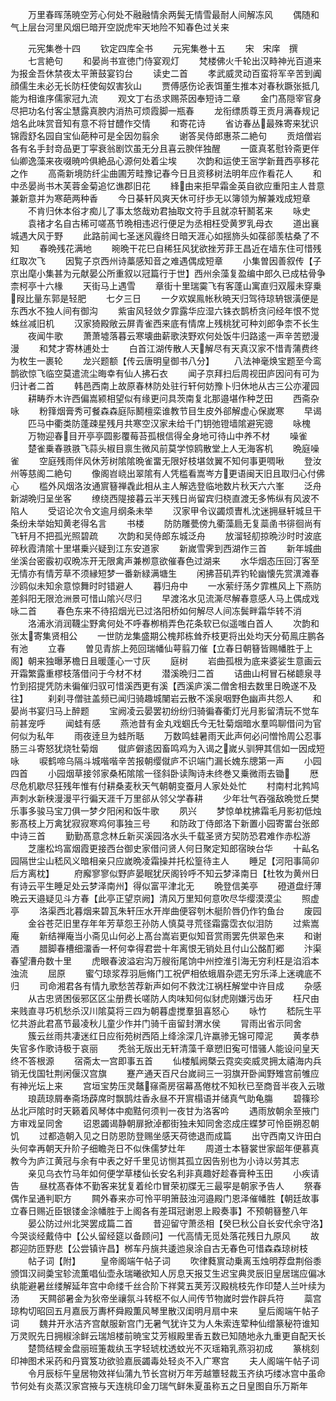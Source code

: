 <!-- { "loadSidebar": true } -->
　　万里春晖荡暁空芳心何处不融融情余两鬓无情雪最耐人间解冻风
　　偶随和气上层台河里风烟巳暗开空説虎牢天地险不知春色过关来


　　元宪集巻十四
　　钦定四库全书
　　元宪集巻十五
　　宋　宋庠　撰
　　七言絶句
　　和晏尚书宣徳门侍宴观灯
　　梵楼佛火千轮出汉畤神光百道来为报金吾休禁夜太平箫鼓宴钧台
　　读史二首
　　孝武威灵动百蛮将军辛苦到阗顔儒生未必无长防枉使匈奴害狄山
　　贾傅感伤论表饵董生推本对春秋蹶张抵几能为相谁序儒家冠九流
　　观文丁右丞求赐茶因奉短诗二章
　　金门髙隠宰官身尽把功名付客尘慧露真腴内消热可烦霞脚一瓶春
　　龙衔缥质尊王贡月满春规记焙名此味赏音知有意不将甘醴作交情
　　和寄花诗
　　省访春丛最殊寄来犹识锦霞舒名园自宝仙葩种可是全因勿翦余
　　谢答吴侍郎惠茶二絶句
　　贡焙僧岩各有名手封竒品更丁寜衰翁剧饮虽无分且喜云腴伴独醒
　　一匳真茗慰铃斋更伴仙卿逸藻来夜啜暁吟俱絶品心源何处着尘埃
　　次韵和运使王宻学新葺西亭移花之作
　　高斋新境防纤尘曲圃芳畦豫记春今日且资移树法明年应作看花人
　　和中丞晏尚书木芙蓉金菊追忆谯郡旧花
　　綘由来拒早霜金英自欲应重阳主人昔意兼新意并为寒葩两种香
　　今日棊轩风爽天休可纡歩无以簿领为解兼戏成短章
　　不肯归休本俗才痴儿了事太悠哉劝君抽取文符手且就凉轩鬭茗来
　　咏史
　　袁禇才名自古稀可嗟髙节晩相违迟行便足为丞相枉受黄罗乳母衣
　　道出襄城遇大风于野
　　此路前闻七圣迷风霾终日暗天涯心如揺斾头如葆郤羡枯桑了不知
　　春晩残花满地
　　晼晩干花巳自稀狂风犹欲挫芳菲王昌近在墙东住可惜残红取次飞
　　因覧子京西州诗藁感知音之难遇偶成短章
　　小集曽因善叙传【子京出麾小集甚为元献晏公所重叙以冠篇行于世】西州余藻复盈编中郎久已成枯骨争柰柯亭十六椽
　　天街马上遇雪
　　章街十里瑞霙飞有客蓬山寓直归双履未穿乗叚比量东郭是轻肥
　　七夕三日
　　一夕欢娱鳯帐秋暁天归驾待琼辀银潢便是东西水不独人间有御沟
　　紫宙风轻敛夕霏露华应湿六铢衣鹊桥贪问经年恨不觉蛛丝减旧机
　　汉家猗殿敞云屏青雀西来底有情席上残桃犹可种刘郎争柰不长生
　　夜闻牛歌
　　萧萧墟落暮云寒壊曲薪歌浃野欢何处饭牛归路逺一声辛苦愬漫漫
　　和梵才寄林逋处士
　　白首江湖传散人天解尽有天真汉家不惜青蒲费终为枚生一裹轮
　　龙兴题额【传云唐明皇御书八分】
　　八法神毫焕宝题至今鸾鹊欲惊飞临空莫遣流尘晦幸有仙人拂石衣
　　闻子京拜扫后周视田庐因问有可为归计者二首
　　韩邑西南上故原春林防处驻行轩何妨豫卜归休地从古三公亦灌园
　　耕畴乔木许西偏嵩颍相望似有缘更问具茨南复北那邉堪作种芝田
　　西斋杂咏
　　粉箨烟膏秀可餐森森庭际鬭檀栾谁教节目生皮外郤解虚心保嵗寒
　　早谒
　　匹马中衢类防蓬疎星残月共寒空汉家未给千门钥弛镫墙隂避宪骢
　　咏槐
　　万物迎春目开亭亭圆影覆莓苔孤根信得全身地可待山中养不材
　　噪雀
　　楚雀乗春翐翐飞蒜头椒目禀生微风前莫学惊鸥散堂上人无海客机
　　晩庭噪雀
　　空庭残雨伴风休芳树隂隂晩雀畱无限好枝堪敛翼不知何事更啁啾
　　登汝州等慈阁二絶句
　　像阁岧峣出翠隂有人凭槛看嵩岑方更语闽天旧且取归心付佛心
　　槛外风烟洛汝通賔簮禅毳此相从主人解选登临地数片秋天六六峯
　　泛舟新湖晩归呈坐客
　　缭绕西隄接暮云半天残日尚留宾归桡直渡无多怖纵有风波不陷人
　　受诏论次令文逾月纲条未举
　　汉家甲令议蠲烦曺札沈迷拥昼轩城旦干条纷未举始知黄老得名言
　　书楼
　　防防雕甍傍九衢藻扃无复蘂圅书徘徊尚有飞轩月不把孤光照碧疏
　　次韵和吴侍郎东城泛舟
　　放溜轻舠掠晩沙时时波底碎秋霞清隂十里堪乗兴疑到江东安道家
　　新嵗雪霁到西湖作三首
　　新年城曲坐溪台密霰初収晩冻开无限禽声兼栁意欲催春色过湖来
　　水华烟态压回汀客至无情亦有情芳草不须縁短梦一番新緑满塘生
　　闲拂苔矶弄钓轮幽懐先赏潩滩春沙鸥似未知余意惊舞时时错避人
　　暮归舟中
　　一水萦纡荡夕霏樵风上下燕防差斜阳无限沧洲景可惜山隂兴尽归
　　早渡洺水见流澌尽解春意感人马上偶成戏咏二首
　　春色东来不待招烟光已过洛阳桥如何解尽人间冻鬓畔霜华转不消
　　洛浦氷消润韈尘野禽何处不呼春栁梢弄色花条软已似遥嗤白首人
　　次韵和张太寄集贤相公
　　一世防龙集盛期公槐邦栋耸乔枝更将出处均天分荀鳯庄鹏各有池
　　立春
　　曽见青旂上苑回瑞幡仙萼翦刀催【立春日朝簮皆赐幡胜于上阁】朝来独曝茅檐日且暖蓬心一寸灰
　　庭树
　　岩曲孤根为底来婆娑生意画云开霜繁露重樛枝落借问于今材不材
　　潜溪晩归二首
　　诘曲山柯冒石梯聼泉寻竹到招提凭防未徧催归驭可惜溪西更有溪【西溪庐溪二僧舍相去数里日晩遂不及往】
　　刹刹寻僧驻盖频已闻归骑趣城闉岩云散不溪泉咽野色幽声共怨人
　　和晏尚书宴归马上醉题
　　宝阙凌云晏罢初纷纷归骑徧春衢灯光月影留清玩不觉车前甚宠呼
　　闻蛙有感
　　燕池昔有金丸戏蝈氏今无牡菊烟暗水羣鸣聊借问为官何似为私年
　　雨夜逹旦为蛙所聒
　　万数鸣蛙暑雨天此声何必问憎怜周公忍事肠三斗寄怒犹烧牡菊烟
　　僦庐僻逺因畜鸣鸡为入谒之嵗乆驯狎其信如一因成短咏
　　唳鹤啼乌隔斗城喈喈辛苦报朝缨僦庐不识端门漏长媿东牕第一声
　　小园四首
　　小园烟草接邻家桑柘隂隂一径斜卧读陶诗未终巻又乗微雨去锄
　　厯尽危机歇尽狂残年惟有付耕桑麦秋天气朝朝变蚕月人家处处忙
　　村南村北鹁鸠声刺水新秧漫漫平行徧天涯千万里郤从邻父学春耕
　　少年壮气吞强敌晩觉丘樊乐事多骏马宝刀俱一梦夕阳闲和饭牛歌
　　夙兴
　　梦惊单枕拂霜毛月影初低烛影髙枝上万禽犹寂寂寒鸡何事独三号
　　和防政丁侍郎洛下新置小园寄畱台张郎中诗三首
　　勤勤髙意念林丘新买溪园洛水头千载圣贤方契防恐君难作赤松游
　　芝廛松坞富烟霞更接西台御史家借问贤人何日聚定知郎宿映台华
　　十畆名园隔世尘山嵇风义暗相亲只应嵗晩凌霜操并托松篁待主人
　　睡足【河阳事简卯后方离枕】
　　府廨寥寥似野庐晏眠犹厌阁铃呼不知云梦泽南日【杜牧为黄州日有诗云平生睡足处云梦泽南州】得似富平津北无
　　晩登信美亭
　　磴道盘纡薄晩云天邉疑见斗方春【此亭正望京阙】清风万里知何意吹尽华缨漠漠尘
　　照虚亭
　　洛渠西北暮烟来碧瓦朱轩压水开岸曲便容刳木艇阶唇仍作钓鱼台
　　废园
　　金谷苍茫旧里存年年芳草怨王孙防人慎莫寻荒径霜露霑衣似泪防
　　过紫嵩庵
　　新结禅庵当小斋见山何必上髙台嵩岩更似知音赏雨罢先供翠色来
　　和谢酒
　　腊脚春槽细澑香一杯何幸得君尝十年离恨无销处且付山公酩酊郷
　　汴渠春望漕舟数十里
　　虎眼春波溢宕沟万艘衔尾饷中州控淮引海无穷利枉是淊滔本浊流
　　屈原
　　蜜勺琼浆荐羽巵脩门工祝俨相依蛾眉杂遝无穷乐泽上迷魂底不归
　　司命湘君各有情九歌愁苦荐新声如何不救沈江祸枉解堂中许目成
　　杂感
　　从古忠贤困佞邪区区尘册费长嗟防人肉味知何似豺虎刚嫌污齿牙
　　枉尺由来贱直寻巧机愁杀汉川隂莫将三四为朝暮虚搅羣狙喜怒心
　　咏竹
　　嵇阮生平忆共游此君髙节最凌秋儿童少作并门骑千亩留封渭水侯
　　冐雨出省示同舍
　　簇云丝雨共凄迷红日应衔苑树西陌上绛涂深几许羸骖无锦可障泥
　　黄孝恭失官多作歌诗极于哀丽
　　秃翁无版出无轩清藻千章愬旧寃可惜骚人能设问皇天终不答根源
　　宿斋太一宫即事五首
　　仙楼觚阙槩云霓奕奕威灵拥太禧海内兵销无伐国牡荆闲偃汉宫旗
　　蹇产通天百尺台嵗祠三一羽旗开卧闻野雉宫前雊应有神光坛上来
　　宫垣宝势压灵鼇窱斋房宿幕髙倦枕不知秋已至商音半夜入云璈
　　琅蔬琼屑奉斋场薜席时飘鹊炷香永昼不开賔榻语并储真气助龟膓
　　碧篠珍丛北戸隂时时天籁着风琴体中痴黠何须判一夜甘为洛客吟
　　遇雨放朝余至掖门方审戏呈同舍
　　诏恩蠲谒静朝扉掀淖都街独未知同舍恣成庄蝶梦可怜臣朔忍朝饥
　　过都造朝入见之日防恩防登赐坐感天荷徳退而成篇
　　出守西南又许田白头何幸再朝天升阶子细瞻尧日不似侏儒梦灶年
　　周道士本簮裳世家龆年便慕真教今为庐江黄冠与余有中表之好千里见访恻其孤立因告别也为小诗以劳其志
　　亲见乌衣竹马年如何便学草楼仙长安名利非真趣好趁春膏种玉田
　　小疾请告
　　昼枕髙舂体不勤客来犹复着纶巾冒荣初牒无三最寜是朝家予告人
　　祭春偶作呈通判职方
　　闗外春来亦可怜平明箫鼓浊河邉殿门恩泽催幡胜【朝廷故事立春日赐近臣银镂金涂幡胜于上阁各有差珥冠谢恩上殿奏事】不预朝簮整八年
　　晏公防过州北哭罢成篇二首
　　昔迎留守萧丞相【癸巳秋公自长安代余守洛】今哭谈经戴侍中【公乆留经筵以备顾问】一代高情无觅处落花残日九原风
　　故郡迎防匝野悲【公尝镇许昌】桞车丹旐共逶迆泉涂自古无春色可惜森森琼树枝
　　帖子词【附】
　　皇帝阁端午帖子词
　　吹律蕤賔动乗离玉烛明荐盘荆俗黍颁饵汉祠羮宝轸流薫唱仙壶永瑞曦欲知人厉息天报艾生迟宝典灵辰旧皇居瑞应偏冰纨能避暑丝缕解延年宫中命缕千丝合阶下祥蓂五荚芳汉殿桃枝先作印楚人兰叶续为汤
　　天闗郤暑金为狄帝坐禳氛斗转枢不似人间传节物嵗时尝作辟兵符
　　蘂宫琼构切昭回五月嘉辰万夀杯舜殿薫风琴里散汉闺明月扇中来
　　皇后阁端午帖子词
　　魏井开氷洁齐宫献服新宫门无暑气犹许艾为人朱索连荤种仙缯篆秘符谁知万灵贶先日拥椒涂鲜云瑞旭楼前暁宝艾芳椒殿里香五数已知随地永九重更自配天长
　　楚筒结糭金盘丽班箑裁纨玉字轻琥枕透蚊光不灭瑶箱乳燕羽初成
　　篆桃刻印神图术采药和丹寳笈功欲验嘉辰蠲毒处轻炎不入广寒宫
　　夫人阁端午帖子词
　　令月辰标午皇居物效祥仙蒲九节长宫树万年芳越簟轻裁玉齐纨巧缕冰宫中虽命节何处有炎蒸汉家宫掖与天连桃印金刀瑞气鲜朱夏虽称五之日皇图自乐万斯年
